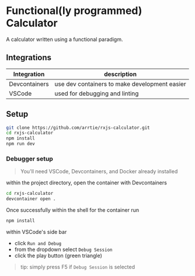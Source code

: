 <!-- @format -->

# Functional(ly programmed) Calculator

A calculator written using a functional paradigm.

## Integrations

| Integration   | description                                   |
| ------------- | --------------------------------------------- |
| Devcontainers | use dev containers to make development easier |
| VSCode        | used for debugging and linting                |

## Setup

```sh
git clone https://github.com/arrtie/rxjs-calculator.git
cd rxjs-calculator
npm install
npm run dev
```

### Debugger setup

> You'll need VSCode, Devcontainers, and Docker already installed

within the project directory, open the container with Devcontainers

```sh
cd rxjs-calculator
devcontainer open .
```

Once successfully within the shell for the container run

```sh
npm install
```

within VSCode's side bar

- click `Run and Debug`
- from the dropdown select `Debug Session`
- click the play button (green triangle)

> tip: simply press F5 if `Debug Session` is selected
